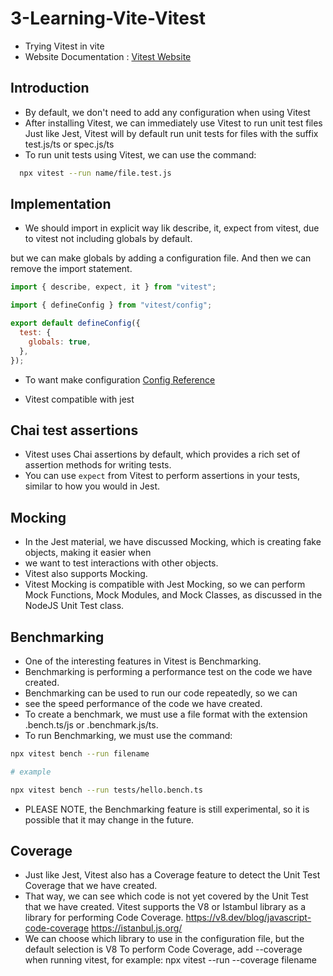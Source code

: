 # 3-Learning-Vite-Vitest

- Trying Vitest in vite
- Website Documentation :
  [Vitest Website](https://www.vitest.dev)

## Introduction

- By default, we don't need to add any configuration when using Vitest
- After installing Vitest, we can immediately use Vitest to run unit test files Just like Jest, Vitest will by default run unit tests for files with the suffix
  test.js/ts or spec.js/ts
- To run unit tests using Vitest, we can use the command:

```zsh
  npx vitest --run name/file.test.js
```

## Implementation

- We should import in explicit way lik describe, it, expect from vitest, due to vitest not including globals by default.

but we can make globals by adding a configuration file. And then we can remove the import statement.

```ts
import { describe, expect, it } from "vitest";
```

```js
import { defineConfig } from "vitest/config";

export default defineConfig({
  test: {
    globals: true,
  },
});
```

- To want make configuration [Config Reference](https://www.vitest.dev/config/)

- Vitest compatible with jest

## Chai test assertions

- Vitest uses Chai assertions by default, which provides a rich set of assertion methods for writing tests.
- You can use `expect` from Vitest to perform assertions in your tests, similar to how you would in Jest.

## Mocking

- In the Jest material, we have discussed Mocking, which is creating fake objects, making it easier when
- we want to test interactions with other objects.
- Vitest also supports Mocking.
- Vitest Mocking is compatible with Jest Mocking, so we can perform Mock Functions, Mock Modules, and Mock Classes, as discussed in the NodeJS Unit Test class.

## Benchmarking

- One of the interesting features in Vitest is Benchmarking.
- Benchmarking is performing a performance test on the code we have created.
- Benchmarking can be used to run our code repeatedly, so we can
- see the speed performance of the code we have created.
- To create a benchmark, we must use a file format with the extension .bench.ts/js or .benchmark.js/ts.
- To run Benchmarking, we must use the command:

```zsh
npx vitest bench --run filename

# example

npx vitest bench --run tests/hello.bench.ts
```

- PLEASE NOTE, the Benchmarking feature is still experimental, so it is possible that it may change in the future.

## Coverage

- Just like Jest, Vitest also has a Coverage feature to detect the Unit Test Coverage that we have created.
- That way, we can see which code is not yet covered by the Unit Test that we have created. Vitest supports the V8 or Istambul library as a library for performing Code Coverage.
  https://v8.dev/blog/javascript-code-coverage
  https://istanbul.js.org/
- We can choose which library to use in the configuration file, but the default selection is V8
  To perform Code Coverage, add --coverage when running vitest, for example: npx vitest --run --coverage filename
